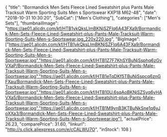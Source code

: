 {
	"title": "Bormandick Men Sets Fleece Lined Sweatshirt plus Pants Male Tracksuit Warm Sporting Suits Men s Sportswear KXP18 M62-48",
	"date": "2018-10-31 10:30:20",
	"SubCat": ["Men's Clothing"],
	"categories": ["Men's Sets"],
	"thumbnailImage": "https://ae01.alicdn.com/kf/HTB1ykQksLImBKNjSZFlq6A43FXa9/Bormandick-Men-Sets-Fleece-Lined-Sweatshirt-plus-Pants-Male-Tracksuit-Warm-Sporting-Suits-Men-s-Sportswear.jpg_220x220.jpg",
	"BigImage": ["https://ae01.alicdn.com/kf/HTB1ykQksLImBKNjSZFlq6A43FXa9/Bormandick-Men-Sets-Fleece-Lined-Sweatshirt-plus-Pants-Male-Tracksuit-Warm-Sporting-Suits-Men-s-Sportswear.jpg","https://ae01.alicdn.com/kf/HTB1Z7F7KhSYBuNjSsphq6zGvVXaP/Bormandick-Men-Sets-Fleece-Lined-Sweatshirt-plus-Pants-Male-Tracksuit-Warm-Sporting-Suits-Men-s-Sportswear.jpg","https://ae01.alicdn.com/kf/HTB1eTqDKf5TBuNjSspcq6znGFXau/Bormandick-Men-Sets-Fleece-Lined-Sweatshirt-plus-Pants-Male-Tracksuit-Warm-Sporting-Suits-Men-s-Sportswear.jpg","https://ae01.alicdn.com/kf/HTB10U.6sqAoBKNjSZSyq6yHAVXa5/Bormandick-Men-Sets-Fleece-Lined-Sweatshirt-plus-Pants-Male-Tracksuit-Warm-Sporting-Suits-Men-s-Sportswear.jpg","https://ae01.alicdn.com/kf/HTB1M9vnB3KTBuNkSne1q6yJoXXa3/Bormandick-Men-Sets-Fleece-Lined-Sweatshirt-plus-Pants-Male-Tracksuit-Warm-Sporting-Suits-Men-s-Sportswear.jpg"],
	"actualPrice": 26.23,
	"comparePrice": 31.60,
	"linkurl": "http://s.click.aliexpress.com/e/cCALWU7O",
	"inStock": 108
}
